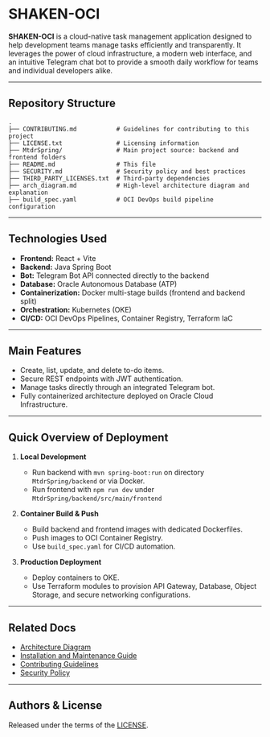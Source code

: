 # SHAKEN-OCI

**SHAKEN-OCI** is a cloud-native task management application designed to help development teams manage tasks efficiently and transparently. It leverages the power of cloud infrastructure, a modern web interface, and an intuitive Telegram chat bot to provide a smooth daily workflow for teams and individual developers alike.

---

## Repository Structure

```plaintext
.
├── CONTRIBUTING.md           # Guidelines for contributing to this project
├── LICENSE.txt               # Licensing information
├── MtdrSpring/               # Main project source: backend and frontend folders
├── README.md                 # This file
├── SECURITY.md               # Security policy and best practices
├── THIRD_PARTY_LICENSES.txt  # Third-party dependencies
├── arch_diagram.md           # High-level architecture diagram and explanation
├── build_spec.yaml           # OCI DevOps build pipeline configuration
```

---

## Technologies Used

- **Frontend:** React + Vite
- **Backend:** Java Spring Boot
- **Bot:** Telegram Bot API connected directly to the backend
- **Database:** Oracle Autonomous Database (ATP)
- **Containerization:** Docker multi-stage builds (frontend and backend split)
- **Orchestration:** Kubernetes (OKE)
- **CI/CD:** OCI DevOps Pipelines, Container Registry, Terraform IaC

---

## Main Features

- Create, list, update, and delete to-do items.
- Secure REST endpoints with JWT authentication.
- Manage tasks directly through an integrated Telegram bot.
- Fully containerized architecture deployed on Oracle Cloud Infrastructure.

---

## Quick Overview of Deployment

1. **Local Development**  
   - Run backend with `mvn spring-boot:run` on directory `MtdrSpring/backend` or via Docker.
   - Run frontend with `npm run dev` under `MtdrSpring/backend/src/main/frontend`

2. **Container Build & Push**  
   - Build backend and frontend images with dedicated Dockerfiles.
   - Push images to OCI Container Registry.
   - Use `build_spec.yaml` for CI/CD automation.

3. **Production Deployment**  
   - Deploy containers to OKE.
   - Use Terraform modules to provision API Gateway, Database, Object Storage, and secure networking configurations.

---

## Related Docs

- [Architecture Diagram](./arch_diagram.md)
- [Installation and Maintenance Guide](./MtdrSpring/INSTALLATION.md)
- [Contributing Guidelines](./CONTRIBUTING.md)
- [Security Policy](./SECURITY.md)

---

## Authors & License

Released under the terms of the [LICENSE](./LICENSE.txt).
